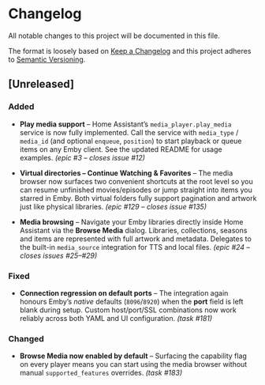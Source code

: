 # Changelog

All notable changes to this project will be documented in this file.

The format is loosely based on [Keep a Changelog](https://keepachangelog.com/en/1.0.0/)
and this project adheres to [Semantic Versioning](https://semver.org/spec/v2.0.0.html).

## [Unreleased]

### Added

* **Play media support** – Home Assistant’s `media_player.play_media` service is
  now fully implemented.  Call the service with `media_type` / `media_id` (and
  optional `enqueue`, `position`) to start playback or queue items on any Emby
  client.  See the updated README for usage examples.  *(epic #3 – closes
  issue #12)*

* **Virtual directories – Continue Watching & Favorites** – The media browser
  now surfaces two convenient shortcuts at the root level so you can resume
  unfinished movies/episodes or jump straight into items you starred in Emby.
  Both virtual folders fully support pagination and artwork just like physical
  libraries. *(epic #129 – closes issue #135)*

* **Media browsing** – Navigate your Emby libraries directly inside Home
  Assistant via the **Browse Media** dialog.  Libraries, collections, seasons
  and items are represented with full artwork and metadata.  Delegates to the
  built-in `media_source` integration for TTS and local files. *(epic #24 –
  closes issues #25–#29)*

### Fixed

* **Connection regression on default ports** – The integration again honours
  Emby’s *native* defaults (`8096`/`8920`) when the **port** field is left
  blank during setup.  Custom host/port/SSL combinations now work reliably
  across both YAML and UI configuration. *(task #181)*

### Changed

* **Browse Media now enabled by default** – Surfacing the capability flag on
  every player means you can start using the media browser without manual
  `supported_features` overrides. *(task #183)*
